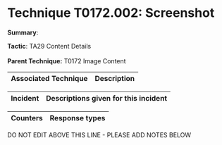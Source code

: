 # Technique T0172.002: Screenshot

**Summary**: 

**Tactic**: TA29 Content Details <br><br>**Parent Technique:** T0172 Image Content


| Associated Technique | Description |
| --------- | ------------------------- |



| Incident | Descriptions given for this incident |
| -------- | -------------------- |



| Counters | Response types |
| -------- | -------------- |


DO NOT EDIT ABOVE THIS LINE - PLEASE ADD NOTES BELOW